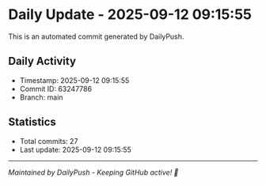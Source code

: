 # Daily Update - 2025-09-12 09:15:55

This is an automated commit generated by DailyPush.

## Daily Activity
- Timestamp: 2025-09-12 09:15:55
- Commit ID: 63247786
- Branch: main

## Statistics
- Total commits: 27
- Last update: 2025-09-12 09:15:55

---
*Maintained by DailyPush - Keeping GitHub active! 🚀*
